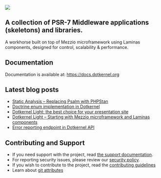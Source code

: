 ![](https://github.com/dotkernel/dotkernel.github.io/blob/main/img/dk_logo_2024.svg)


## A collection of PSR-7 Middleware applications (skeletons) and libraries.
 
A workhorse built on top of Mezzio microframework using Laminas components, designed for control, scalability & performance.

## Documentation

Documentation is available at: https://docs.dotkernel.org

## Latest blog posts

<!--- blog_start --->
 - [Static Analysis – Replacing Psalm with PHPStan](https://www.dotkernel.com/php-development/static-analysis-replacing-psalm-with-phpstan/)
 - [Doctrine enum implementation in Dotkernel](https://www.dotkernel.com/dotkernel/doctrine-enum-implementation-in-dotkernel/)
 - [Dotkernel Light: the best choice for your presentation site](https://www.dotkernel.com/dotkernel/dotkernel-light-the-best-choice-for-your-presentation-site/)
 - [Dotkernel Light – Starting with Mezzio microframework and Laminas components](https://www.dotkernel.com/dotkernel/dotkernel-light-starting-with-mezzio-microframework-and-laminas-components/)
 - [Error reporting endpoint in Dotkernel API](https://www.dotkernel.com/dotkernel-api/error-reporting-endpoint-in-dotkernel-api/)
<!--- blog_end --->

## Contributing and Support

- If you need support with the project, read [the support documentation](https://github.com/dotkernel/.github/blob/main/SUPPORT.md).
- For reporting security issues, please review our [security policy](https://github.com/dotkernel/.github/blob/main/SECURITY.md).
- If you wish to contribute to the project, read the [contributing guidelines](https://github.com/dotkernel/.github/blob/main/CONTRIBUTING.md)
- Learn about [git attributes](https://github.com/dotkernel/.github/blob/main/GIT_ATTRIBUTES.md)

